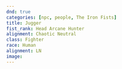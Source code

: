 ```yaml
---
dnd: true
categories: [npc, people, The Iron Fists]
title: Jugger
fist_rank: Head Arcane Hunter
alignment: Chaotic Neutral
class: Fighter
race: Human
alignment: LN
image:
---
```

